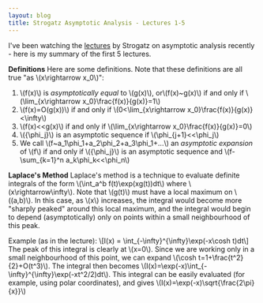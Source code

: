 ```yaml
---
layout: blog
title: Strogatz Asymptotic Analysis - Lectures 1-5
---
```

I've been watching the [lectures](https://www.youtube.com/watch?v=KZsk8B_z8pI&list=PL5EH0ZJ7V0jV7kMYvPcZ7F9oaf_YAlfbI) by Strogatz on asymptotic analysis recently - here is my summary of the first 5 lectures. 

**Definitions**
Here are some definitions. Note that these definitions are all true "as \\(x\rightarrow x_0\\)":
1. \\(f(x)\\) is <em>asymptotically equal</em> to \\(g(x)\\), or\\(f(x)~g(x)\\) if and only if \\(\lim_{x\rightarrow x_0}\frac{f(x)}{g(x)}=1\\)
2. \\(f(x)=O(g(x))\\) if and only if \\(0<\lim_{x\rightarrow x_0}\frac{f(x)}{g(x)}<\infty\\)
3. \\(f(x)<<g(x)\\) if and only if \\(\lim_{x\rightarrow x_0}\frac{f(x)}{g(x)}=0\\)
4. \\({\phi_j}\\) is an asymptotic sequence if \\(\phi_{j+1}<<\phi_j\\)
5. We call \\(f~a_1\phi_1+a_2\phi_2+a_3\phi_1+...\\) an <em>asymptotic expansion</em> of \\(f\\) if and only if \\({\phi_j}\\) is an asymptotic sequence and \\(f-\sum_{k=1}^n a_k\phi_k<<\phi_n\\)

**Laplace's Method**
Laplace's method is a technique to evaluate definite integrals of the form \\(\int_a^b f(t)\exp(xg(t))dt\\) where \\(x\rightarrow\infty\\). Note that \\(g(t)\\) must have a local maximum on \\((a,b)\\). In this case, as \\(x\\) increases, the integral would become more "sharply peaked" around this local maximum, and the integral would begin to depend (asymptotically) only on points within a small neighbourhood of this peak. 

Example (as in the lecture):
\\[I(x) = \int_{-\infty}^{\infty}\exp(-x\cosh t)dt\\]
The peak of this integral is clearly at \\(x=0\\). Since we are working only in a small neighbourhood of this point, we can expand \\(\cosh t=1+\frac{t^2}{2}+O(t^3)\\). The integral then becomes \\(I(x)=\exp(-x)\int_{-\infty}^{\infty}\exp(-xt^2/2)dt\\). This integral can be easily evaluated (for example, using polar coordinates), and gives \\(I(x)=\exp(-x)\sqrt{\frac{2\pi}{x}}\\)